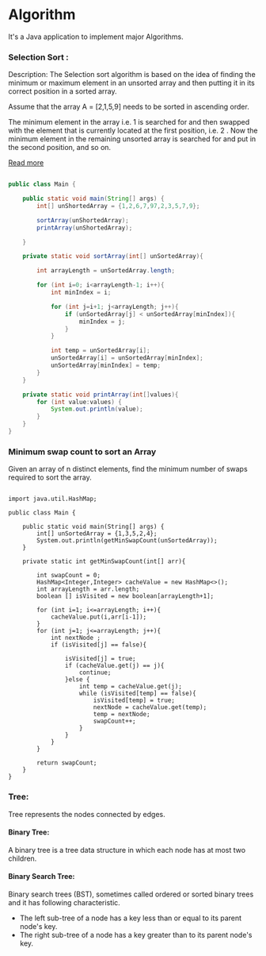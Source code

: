 # Algorithm
It's a Java application to implement major Algorithms.


### Selection Sort : 

Description: The Selection sort algorithm is based on the idea of finding the minimum or maximum element in an unsorted array and then putting it in its correct position in a sorted array.

Assume that the array A = [2,1,5,9] needs to be sorted in ascending order.

The minimum element in the array i.e. 1 is searched for and then swapped with the element that is currently located at the first position, i.e. 2 . Now the minimum element in the remaining unsorted array is searched for and put in the second position, and so on.

[Read more](https://www.hackerearth.com/practice/algorithms/sorting/selection-sort/tutorial/)

```java

public class Main {

    public static void main(String[] args) {
        int[] unShortedArray = {1,2,6,7,97,2,3,5,7,9};

        sortArray(unShortedArray);
        printArray(unShortedArray);

    }

    private static void sortArray(int[] unSortedArray){

        int arrayLength = unSortedArray.length;

        for (int i=0; i<arrayLength-1; i++){
            int minIndex = i;

            for (int j=i+1; j<arrayLength; j++){
                if (unSortedArray[j] < unSortedArray[minIndex]){
                    minIndex = j;
                }
            }

            int temp = unSortedArray[i];
            unSortedArray[i] = unSortedArray[minIndex];
            unSortedArray[minIndex] = temp;
        }
    }

    private static void printArray(int[]values){
        for (int value:values) {
            System.out.println(value);
        }
    }
}

```
### Minimum swap count to sort an Array

Given an array of n distinct elements, find the minimum number of swaps required to sort the array.


```

import java.util.HashMap;

public class Main {

    public static void main(String[] args) {
        int[] unSortedArray = {1,3,5,2,4};
        System.out.println(getMinSwapCount(unSortedArray));
    }

    private static int getMinSwapCount(int[] arr){

        int swapCount = 0;
        HashMap<Integer,Integer> cacheValue = new HashMap<>();
        int arrayLength = arr.length;
        boolean [] isVisited = new boolean[arrayLength+1];

        for (int i=1; i<=arrayLength; i++){
            cacheValue.put(i,arr[i-1]);
        }
        for (int j=1; j<=arrayLength; j++){
            int nextNode ;
            if (isVisited[j] == false){

                isVisited[j] = true;
                if (cacheValue.get(j) == j){
                    continue;
                }else {
                    int temp = cacheValue.get(j);
                    while (isVisited[temp] == false){
                        isVisited[temp] = true;
                        nextNode = cacheValue.get(temp);
                        temp = nextNode;
                        swapCount++;
                    }
                }
            }
        }

        return swapCount;
    }
}

```
### Tree:
 Tree represents the nodes connected by edges.
 #### Binary Tree:
 A binary tree is a tree data structure in which each node has at most two children.
 
 #### Binary Search Tree: 
 Binary search trees (BST), sometimes called ordered or sorted binary trees and it has following characteristic.

   * The left sub-tree of a node has a key less than or equal to its parent node's key.
   * The right sub-tree of a node has a key greater than to its parent node's key.

